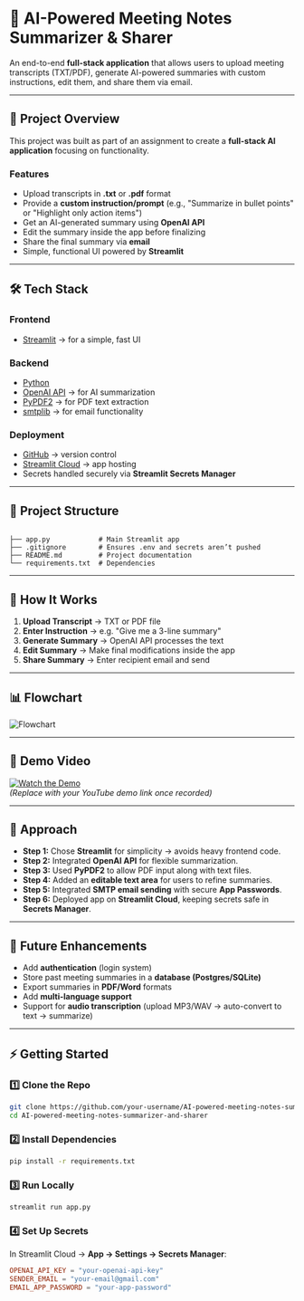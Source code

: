 
# 📑 AI-Powered Meeting Notes Summarizer & Sharer

An end-to-end **full-stack application** that allows users to upload meeting transcripts (TXT/PDF), generate AI-powered summaries with custom instructions, edit them, and share them via email.  

---

## 🚀 Project Overview

This project was built as part of an assignment to create a **full-stack AI application** focusing on functionality.  

### **Features**
- Upload transcripts in **.txt** or **.pdf** format  
- Provide a **custom instruction/prompt** (e.g., "Summarize in bullet points" or "Highlight only action items")  
- Get an AI-generated summary using **OpenAI API**  
- Edit the summary inside the app before finalizing  
- Share the final summary via **email**  
- Simple, functional UI powered by **Streamlit**  

---

## 🛠️ Tech Stack

### **Frontend**
- [Streamlit](https://streamlit.io/) → for a simple, fast UI

### **Backend**
- [Python](https://www.python.org/)  
- [OpenAI API](https://platform.openai.com/) → for AI summarization  
- [PyPDF2](https://pypi.org/project/PyPDF2/) → for PDF text extraction  
- [smtplib](https://docs.python.org/3/library/smtplib.html) → for email functionality  

### **Deployment**
- [GitHub](https://github.com/) → version control  
- [Streamlit Cloud](https://streamlit.io/cloud) → app hosting  
- Secrets handled securely via **Streamlit Secrets Manager**  

---

## 📂 Project Structure

```

├── app.py            # Main Streamlit app
├── .gitignore        # Ensures .env and secrets aren’t pushed
├── README.md         # Project documentation
└── requirements.txt  # Dependencies

````

---

## 🔑 How It Works

1. **Upload Transcript** → TXT or PDF file  
2. **Enter Instruction** → e.g. "Give me a 3-line summary"  
3. **Generate Summary** → OpenAI API processes the text  
4. **Edit Summary** → Make final modifications inside the app  
5. **Share Summary** → Enter recipient email and send  

---

## 📊 Flowchart

![Flowchart](https://github.com/jyotsna030/AI-powered-Documents-summarizer-and-sharer/blob/main/AI-Docs-summarizer.png)  


---

## 🎥 Demo Video

[![Watch the Demo](https://img.youtube.com/vi/your-demo-video-id/0.jpg)](https://www.youtube.com/watch?v=your-demo-video-id)  
*(Replace with your YouTube demo link once recorded)*  

---

## 📌 Approach

- **Step 1:** Chose **Streamlit** for simplicity → avoids heavy frontend code.  
- **Step 2:** Integrated **OpenAI API** for flexible summarization.  
- **Step 3:** Used **PyPDF2** to allow PDF input along with text files.  
- **Step 4:** Added an **editable text area** for users to refine summaries.  
- **Step 5:** Integrated **SMTP email sending** with secure **App Passwords**.  
- **Step 6:** Deployed app on **Streamlit Cloud**, keeping secrets safe in **Secrets Manager**.  

---

## 🌱 Future Enhancements

- Add **authentication** (login system)  
- Store past meeting summaries in a **database (Postgres/SQLite)**  
- Export summaries in **PDF/Word** formats  
- Add **multi-language support**  
- Support for **audio transcription** (upload MP3/WAV → auto-convert to text → summarize)  

---

## ⚡ Getting Started

### 1️⃣ Clone the Repo
```bash
git clone https://github.com/your-username/AI-powered-meeting-notes-summarizer-and-sharer.git
cd AI-powered-meeting-notes-summarizer-and-sharer
````

### 2️⃣ Install Dependencies

```bash
pip install -r requirements.txt
```

### 3️⃣ Run Locally

```bash
streamlit run app.py
```

### 4️⃣ Set Up Secrets

In Streamlit Cloud → **App → Settings → Secrets Manager**:

```toml
OPENAI_API_KEY = "your-openai-api-key"
SENDER_EMAIL = "your-email@gmail.com"
EMAIL_APP_PASSWORD = "your-app-password"
```

